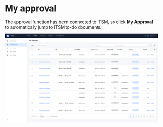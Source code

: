  # My approval 

 The approval function has been connected to ITSM, so click **My Approval** to automatically jump to ITSM to-do documents. 

 ![image-20201210114750183](MyApproval/image-20201210114750183.png) 